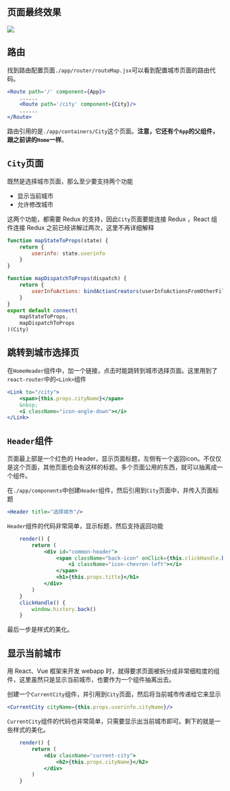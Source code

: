 

## 页面最终效果

![](http://images2015.cnblogs.com/blog/138012/201701/138012-20170121133301796-581383353.png)

## 路由

找到路由配置页面`./app/router/routeMap.jsx`可以看到配置城市页面的路由代码。

```jsx
<Route path='/' component={App}>
    ......
    <Route path='/city' component={City}/>
    ......
</Route>
```

路由引用的是`./app/containers/City`这个页面。**注意，它还有个`App`的父组件，跟之前讲的`Home`一样**。

## `City`页面

既然是选择城市页面，那么至少要支持两个功能

- 显示当前城市
- 允许修改城市

这两个功能，都需要 Redux 的支持，因此`City`页面要能连接 Redux ，React 组件连接 Redux 之前已经讲解过两次，这里不再详细解释

```jsx
function mapStateToProps(state) {
    return {
        userinfo: state.userinfo
    }
}

function mapDispatchToProps(dispatch) {
    return {
        userInfoActions: bindActionCreators(userInfoActionsFromOtherFile, dispatch)
    }
}
export default connect(
    mapStateToProps,
    mapDispatchToProps
)(City)
```

## 跳转到城市选择页

在`HomeHeader`组件中，加一个链接，点击时能跳转到城市选择页面。这里用到了`react-router`中的`<Link>`组件

```jsx
<Link to="/city">
    <span>{this.props.cityName}</span>
    &nbsp;
    <i className="icon-angle-down"></i>
</Link>
```

## `Header`组件

页面最上部是一个红色的 Header，显示页面标题，左侧有一个返回icon。不仅仅是这个页面，其他页面也会有这样的标题。多个页面公用的东西，就可以抽离成一个组件。

在`./app/components`中创建`Header`组件，然后引用到`City`页面中，并传入页面标题

```jsx
<Header title="选择城市"/>
```

`Header`组件的代码非常简单，显示标题，然后支持返回功能

```jsx
    render() {
        return (
            <div id="common-header">
                <span className="back-icon" onClick={this.clickHandle.bind(this)}>
                    <i className="icon-chevron-left"></i>
                </span>
                <h1>{this.props.title}</h1>
            </div>
        )
    }
    clickHandle() {
        window.history.back()
    }
```

最后一步是样式的美化。

## 显示当前城市

用 React、Vue 框架来开发 webapp 时，就得要求页面被拆分成非常细粒度的组件，这里虽然只是显示当前城市，也要作为一个组件抽离出去。

创建一个`CurrentCity`组件，并引用到`City`页面，然后将当前城市传递给它来显示

```jsx
<CurrentCity cityName={this.props.userinfo.cityName}/>
```

`CurrentCity`组件的代码也非常简单，只需要显示出当前城市即可。剩下的就是一些样式的美化。

```jsx
    render() {
        return (
            <div className="current-city">
                <h2>{this.props.cityName}</h2>
            </div>
        )
    }
```

